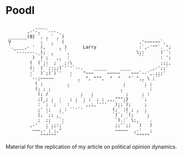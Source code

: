 # Poodl

<!-- language: lang-none -->
               ____
            ,-'-,  `---._
     _______(0} `, , ` , )
     V           ; ` , ` (                            ,'~~~~~~`,
     `.____,- '  (,  `  , )      Larry                :`,-'""`. ";
       `-------._);  ,  ` `,                         \;:      )``:
              )  ) ; ` ,,  :                          ``      : ';
             (  (`;:  ; ` ;:\                                 ;;;,
             (:  )``;:;;)`'`'`--.    _____     ____       _,-';;`
             :`  )`;)`)`'   :    "~~~     ~~~~~    ~~~`--',.;;;'
             `--;~~~~~      `  ,  ", """,  "  "   "` ",, \ ;``
               ( ;         ,   `                ;      `; ;
               (; ; ;      `                   ,`       ` :
                (; /            ;   ;          ` ;     ; :
                ;(_; ;  :   ; ; `; ;` ; ; ,,,""";}     `;
                : `; `; `  :  `  `,,;,''''   );;`);     ;
                ;' :;   ; : ``'`'           (;` :( ; ,  ;
                |, `;; ,``                  `)`; `(; `  `;
                ;  ;;  ``:                   `).:` \;,   `. 
             ,-'   ;`;;:;`                   ;;'`;;  `)   )
              ~~~,-`;`;,"                    ~~~~~  ,-'   ;
                 """"""                             `"""""

Material for the replication of my article on political opinion dynamics.

